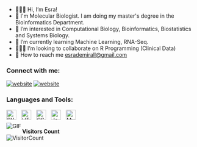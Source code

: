 - 👩🏻‍🔬 Hi, I’m Esra! 
- 🧬 I'm Molecular Biologist. I am doing my master's degree in the Bioinformatics Department.
- 👀 I’m interested in Computational Biology, Bioinformatics, Biostatistics and Systems Biology.
- 🌱 I’m currently learning Machine Learning, RNA-Seq.
- 👩🏻‍💻 I’m looking to collaborate on R Programming (Clinical Data)
- 📩  How to reach me esrademirall@gmail.com





<!---
esrademiral/esrademiral is a ✨ special ✨ repository because its `README.md` (this file) appears on your GitHub profile.
You can click the Preview link to take a look at your changes.
--->

### Connect with me:

[![website](./img/linkedin-light.svg)](https://www.linkedin.com/in/esrademiral/)
[![website](./img/linkedin-dark.svg)](https://www.linkedin.com/in/esrademiral/)
&nbsp;&nbsp;

### Languages and Tools:

<img align="left" alt="PYTHON" width="26px" src="https://cdn.jsdelivr.net/gh/devicons/devicon/icons/python/python-original.svg" style="padding-right:10px;" />
<img align="left" alt="HTML5" width="26px" src="https://cdn.jsdelivr.net/gh/devicons/devicon/icons/html5/html5-original.svg" style="padding-right:10px;" />
<img align="left" alt="CSS3" width="26px" src="https://cdn.jsdelivr.net/gh/devicons/devicon/icons/css3/css3-original.svg" style="padding-right:10px;" />
<img align="left" alt="JavaScript" width="26px" src="https://cdn.jsdelivr.net/gh/devicons/devicon/icons/javascript/javascript-original.svg" style="padding-right:10px;" />
<img align="left" alt="MySQL" width="26px" src="https://cdn.jsdelivr.net/gh/devicons/devicon/icons/mysql/mysql-original.svg" style="padding-right:10px;" />

<br />
<br />


<img align="left" alt="GIF" src="https://github-readme-stats.vercel.app/api?username=esrademiral&theme=dark&show_icons=true"/>

**Visitors Count**  
![VisitorCount](https://profile-counter.glitch.me/{esrademiral}/count.svg)
